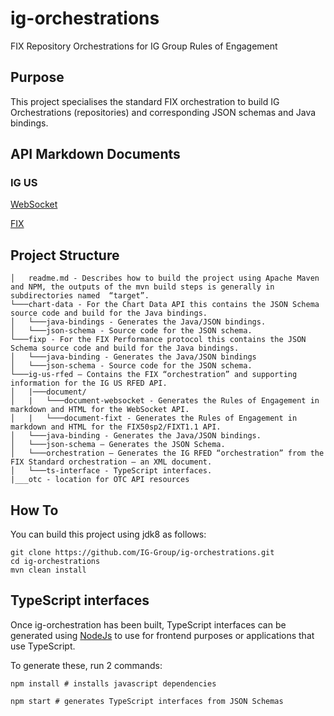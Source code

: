 # ig-orchestrations
FIX Repository Orchestrations for IG Group Rules of Engagement

## Purpose

This project specialises the standard FIX orchestration to build IG Orchestrations (repositories) and corresponding JSON schemas and Java bindings.

## API Markdown Documents

### IG US

[WebSocket](https://github.com/IG-Group/ig-orchestrations/tree/master/ig-us-rfed/document/document-websocket/markdown/readme.md)

[FIX](https://github.com/IG-Group/ig-orchestrations/tree/master/ig-us-rfed/document/document-fixt/markdown/readme.md)

## Project Structure

```
│   readme.md - Describes how to build the project using Apache Maven and NPM, the outputs of the mvn build steps is generally in subdirectories named  “target”.
└───chart-data - For the Chart Data API this contains the JSON Schema source code and build for the Java bindings.
│   └───java-bindings - Generates the Java/JSON bindings.
│   └───json-schema - Source code for the JSON schema.
└───fixp - For the FIX Performance protocol this contains the JSON Schema source code and build for the Java bindings.
│   └───java-binding - Generates the Java/JSON bindings
│   └───json-schema - Source code for the JSON schema.
└───ig-us-rfed – Contains the FIX “orchestration” and supporting information for the IG US RFED API.
│   |───document/
│   |   └───document-websocket - Generates the Rules of Engagement in markdown and HTML for the WebSocket API.
│   |   └───document-fixt - Generates the Rules of Engagement in markdown and HTML for the FIX50sp2/FIXT1.1 API.
│   └───java-binding - Generates the Java/JSON bindings.
│   └───json-schema – Generates the JSON Schema.
│   └───orchestration – Generates the IG RFED “orchestration” from the FIX Standard orchestration – an XML document.
│   └───ts-interface - TypeScript interfaces.
|___otc - location for OTC API resources
```

## How To

You can build this project using jdk8 as follows:

```
git clone https://github.com/IG-Group/ig-orchestrations.git
cd ig-orchestrations
mvn clean install
```

## TypeScript interfaces
Once ig-orchestration has been built, TypeScript interfaces can be generated using [NodeJs](https://nodejs.org/en/) to use for frontend purposes or applications that use TypeScript.

To generate these, run 2 commands:
```
npm install # installs javascript dependencies  
```

```
npm start # generates TypeScript interfaces from JSON Schemas
```
